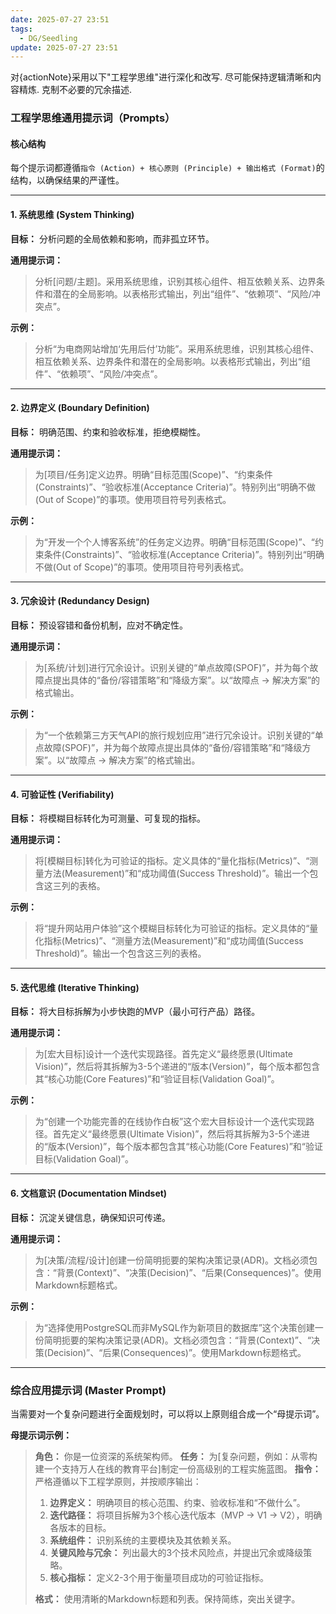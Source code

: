 ```yaml
---
date: 2025-07-27 23:51
tags:
  - DG/Seedling
update: 2025-07-27 23:51
---
```


对{actionNote}采用以下"工程学思维"进行深化和改写. 尽可能保持逻辑清晰和内容精炼. 克制不必要的冗余描述.

### **工程学思维通用提示词（Prompts）**

#### **核心结构**

每个提示词都遵循`指令 (Action) + 核心原则 (Principle) + 输出格式 (Format)`的结构，以确保结果的严谨性。

---

#### **1. 系统思维 (System Thinking)**

**目标：** 分析问题的全局依赖和影响，而非孤立环节。

**通用提示词：**

> 分析[问题/主题]。采用系统思维，识别其核心组件、相互依赖关系、边界条件和潜在的全局影响。以表格形式输出，列出“组件”、“依赖项”、“风险/冲突点”。

**示例：**

> 分析“为电商网站增加‘先用后付’功能”。采用系统思维，识别其核心组件、相互依赖关系、边界条件和潜在的全局影响。以表格形式输出，列出“组件”、“依赖项”、“风险/冲突点”。

---

#### **2. 边界定义 (Boundary Definition)**

**目标：** 明确范围、约束和验收标准，拒绝模糊性。

**通用提示词：**

> 为[项目/任务]定义边界。明确“目标范围(Scope)”、“约束条件(Constraints)”、“验收标准(Acceptance Criteria)”。特别列出“明确不做(Out of Scope)”的事项。使用项目符号列表格式。

**示例：**

> 为“开发一个个人博客系统”的任务定义边界。明确“目标范围(Scope)”、“约束条件(Constraints)”、“验收标准(Acceptance Criteria)”。特别列出“明确不做(Out of Scope)”的事项。使用项目符号列表格式。

---

#### **3. 冗余设计 (Redundancy Design)**

**目标：** 预设容错和备份机制，应对不确定性。

**通用提示词：**

> 为[系统/计划]进行冗余设计。识别关键的“单点故障(SPOF)”，并为每个故障点提出具体的“备份/容错策略”和“降级方案”。以“故障点 -> 解决方案”的格式输出。

**示例：**

> 为“一个依赖第三方天气API的旅行规划应用”进行冗余设计。识别关键的“单点故障(SPOF)”，并为每个故障点提出具体的“备份/容错策略”和“降级方案”。以“故障点 -> 解决方案”的格式输出。

---

#### **4. 可验证性 (Verifiability)**

**目标：** 将模糊目标转化为可测量、可复现的指标。

**通用提示词：**

> 将[模糊目标]转化为可验证的指标。定义具体的“量化指标(Metrics)”、“测量方法(Measurement)”和“成功阈值(Success Threshold)”。输出一个包含这三列的表格。

**示例：**

> 将“提升网站用户体验”这个模糊目标转化为可验证的指标。定义具体的“量化指标(Metrics)”、“测量方法(Measurement)”和“成功阈值(Success Threshold)”。输出一个包含这三列的表格。

---

#### **5. 迭代思维 (Iterative Thinking)**

**目标：** 将大目标拆解为小步快跑的MVP（最小可行产品）路径。

**通用提示词：**

> 为[宏大目标]设计一个迭代实现路径。首先定义“最终愿景(Ultimate Vision)”，然后将其拆解为3-5个递进的“版本(Version)”，每个版本都包含其“核心功能(Core Features)”和“验证目标(Validation Goal)”。

**示例：**

> 为“创建一个功能完善的在线协作白板”这个宏大目标设计一个迭代实现路径。首先定义“最终愿景(Ultimate Vision)”，然后将其拆解为3-5个递进的“版本(Version)”，每个版本都包含其“核心功能(Core Features)”和“验证目标(Validation Goal)”。

---

#### **6. 文档意识 (Documentation Mindset)**

**目标：** 沉淀关键信息，确保知识可传递。

**通用提示词：**

> 为[决策/流程/设计]创建一份简明扼要的架构决策记录(ADR)。文档必须包含：“背景(Context)”、“决策(Decision)”、“后果(Consequences)”。使用Markdown标题格式。

**示例：**

> 为“选择使用PostgreSQL而非MySQL作为新项目的数据库”这个决策创建一份简明扼要的架构决策记录(ADR)。文档必须包含：“背景(Context)”、“决策(Decision)”、“后果(Consequences)”。使用Markdown标题格式。

---

### **综合应用提示词 (Master Prompt)**

当需要对一个复杂问题进行全面规划时，可以将以上原则组合成一个“母提示词”。

**母提示词示例：**

> **角色：** 你是一位资深的系统架构师。
> **任务：** 为[复杂问题，例如：从零构建一个支持万人在线的教育平台]制定一份高级别的工程实施蓝图。
> **指令：** 严格遵循以下工程学原则，并按顺序输出：
>
> 1. **边界定义：** 明确项目的核心范围、约束、验收标准和“不做什么”。
> 2. **迭代路径：** 将项目拆解为3个核心迭代版本（MVP -> V1 -> V2），明确各版本的目标。
> 3. **系统组件：** 识别系统的主要模块及其依赖关系。
> 4. **关键风险与冗余：** 列出最大的3个技术风险点，并提出冗余或降级策略。
> 5. **核心指标：** 定义2-3个用于衡量项目成功的可验证指标。
>
> **格式：** 使用清晰的Markdown标题和列表。保持简练，突出关键字。
